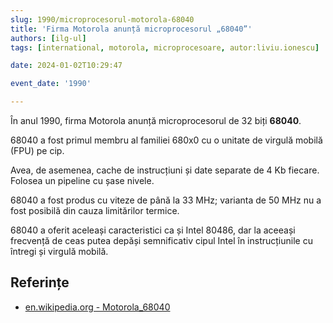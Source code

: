 ```yaml
---
slug: 1990/microprocesorul-motorola-68040
title: 'Firma Motorola anunță microprocesorul „68040”'
authors: [ilg-ul]
tags: [international, motorola, microprocesoare, autor:liviu.ionescu]

date: 2024-01-02T10:29:47

event_date: '1990'

---
```


În anul 1990, firma Motorola anunță microprocesorul
de 32 biți **68040**.

<!-- truncate -->

68040 a fost primul membru al familiei 680x0 cu o unitate
de virgulă mobilă (FPU) pe cip.

Avea, de asemenea, cache de instrucțiuni și date separate
de 4 Kb fiecare. Folosea un pipeline cu șase nivele.

68040 a fost produs cu viteze de până la 33 MHz; varianta de 50 MHz
nu a fost posibilă din cauza limitărilor termice.

68040 a oferit aceleași caracteristici ca și Intel 80486, dar
la aceeași frecvență de ceas putea depăși semnificativ cipul Intel în
instrucțiunile cu întregi și virgulă mobilă.

## Referințe

- [en.wikipedia.org - Motorola_68040](https://en.wikipedia.org/wiki/Motorola_68040)
